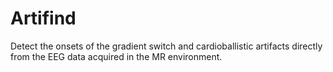 # Artifind
Detect the onsets of the gradient switch and cardioballistic artifacts directly from the EEG data acquired in the MR environment.
